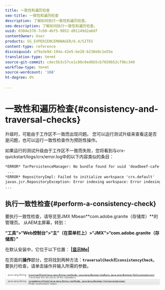 ```yaml
---
title: 一致性和遍历检查
seo-title: 一致性和遍历检查
description: 了解如何执行一致性和遍历检查。
seo-description: 了解如何执行一致性和遍历检查。
uuid: 0304e378-7c60-4bf5-9052-d01149d2a6df
contentOwner: User
products: SG_EXPERIENCEMANAGER/6.4/SITES
content-type: reference
discoiquuid: af9a3e9d-194a-42e5-be28-b238e0c1e55e
translation-type: tm+mt
source-git-commit: cdec5b3c57ce1c80c0ed6b5cb7650b52cf9bc340
workflow-type: tm+mt
source-wordcount: '168'
ht-degree: 0%

---
```



# 一致性和遍历检查{#consistency-and-traversal-checks}

升级时，可能由于工作区不一致而出现问题。 您可以运行测试升级来查看这是否是问题，也可以运行一致性检查作为预防性操作。

如果运行的测试升级由于工作区不一致而失败，您将看到与crx-quickstart/logs/crx/error.log中的以下内容类似的条目：

```xml
*ERROR* TarPersistenceManager: No bundle found for uuid 'deadbeef-cafe-babe-cafe-babecafebabe'
 ...
*ERROR* RepositoryImpl: Failed to initialize workspace 'crx.default'
javax.jcr.RepositoryException: Error indexing workspace: Error indexing workspace: Error indexing workspace
...
```

## 执行一致性检查{#perform-a-consistency-check}

要执行一致性检查，请导览至JMX Mbean**com.adobe.granite（存储库）**的管理页。 从AEM主屏幕，转到：

**“工具”>“Web控制台”>“主”（在菜单栏上）>“JMX”>“com.adobe.granite（存储库）”**

在默认安装中，它位于以下位置： **[|显示Me|](http://localhost:4502/system/console/jmx/com.adobe.granite%3Atype%3DRepository)**

在页面的&#x200B;**操作**&#x200B;部分，您将找到两种方法：**`traversalCheck`**&#x200B;和&#x200B;**`consistencyCheck`**。 要执行检查，请单击操作并输入所需的参数。

![chlimage_1-117](assets/chlimage_1-117.png)

